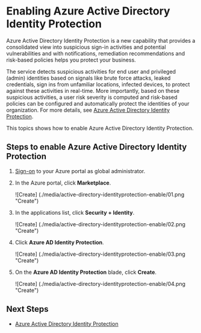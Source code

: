 <properties
    pageTitle="Enabling Azure Active Directory Identity Protection | Microsoft Azure"
    description="Learn how to enable Azure Active Directory Identity Protection."
    services="active-directory"
    keywords="azure active directory identity protection, cloud app discovery, managing applications, security, risk, risk level, vulnerability, security policy"
    documentationCenter=""
    authors="markusvi"
    manager="femila"
    editor=""/>

<tags
    ms.service="active-directory"
    ms.workload="identity"
    ms.tgt_pltfrm="na"
    ms.devlang="na"
    ms.topic="article"
    ms.date="10/12/2016"
    ms.author="markvi"/>

# <a name="enabling-azure-active-directory-identity-protection"></a>Enabling Azure Active Directory Identity Protection 

Azure Active Directory Identity Protection is a new capability that provides a consolidated view into suspicious sign-in activities and potential vulnerabilities and with notifications, remediation recommendations and risk-based policies helps you protect your business. 

The service detects suspicious activities for end user and privileged (admin) identities based on signals like brute force attacks, leaked credentials, sign ins from unfamiliar locations, infected devices, to protect against these activities in real-time. More importantly, based on these suspicious activities, a user risk severity is computed and risk-based policies can be configured and automatically protect the identities of your organization. For more details, see [Azure Active Directory Identity Protection](active-directory-identityprotection.md).


This topics shows how to enable Azure Active Directory Identity Protection.

## <a name="steps-to-enable-azure-active-directory-identity-protection"></a>Steps to enable Azure Active Directory Identity Protection 


1. [Sign-on](https://ms.portal.azure.com/) to your Azure portal as global administrator. 

1. In the Azure portal, click **Marketplace**.

    ![Create] (./media/active-directory-identityprotection-enable/01.png "Create")

1. In the applications list, click **Security + Identity**.

    ![Create] (./media/active-directory-identityprotection-enable/02.png "Create")

1. Click **Azure AD Identity Protection**.

    ![Create] (./media/active-directory-identityprotection-enable/03.png "Create")

1. On the **Azure AD Identity Protection** blade, click **Create**.

    ![Create] (./media/active-directory-identityprotection-enable/04.png "Create")



## <a name="next-steps"></a>Next Steps

 - [Azure Active Directory Identity Protection](active-directory-identityprotection.md)
 
